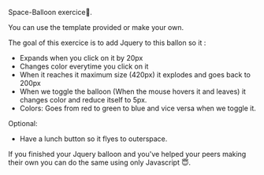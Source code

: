 Space-Balloon exercice🎈. 

You can use the template provided or make your own. 

The goal of this exercice is to add Jquery to this ballon so it :

- Expands when you click on it by 20px
- Changes color everytime you click on it
- When it reaches it maximum size (420px) it explodes and goes back to 200px
- When we toggle the balloon (When the mouse hovers it and leaves) it changes color and reduce itself to 5px.
- Colors: Goes from red to green to blue and vice versa when we toggle it.

Optional:
- Have a lunch button so it flyes to outerspace. 

If you finished your Jquery balloon and you've helped your peers making their own you can do the same using only Javascript 😇. 
